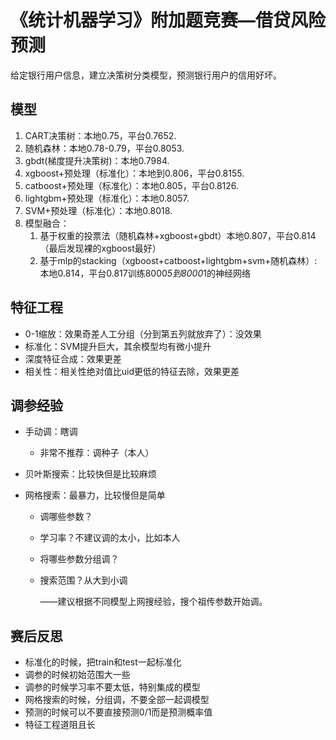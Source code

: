 # 《统计机器学习》附加题竞赛—借贷风险预测

给定银行用户信息，建立决策树分类模型，预测银行用户的信用好坏。

## 模型

1. CART决策树：本地0.75，平台0.7652.
2. 随机森林：本地0.78-0.79，平台0.8053.
3. gbdt(梯度提升决策树)：本地0.7984.
4. xgboost+预处理（标准化）：本地到0.806，平台0.8155.
5. catboost+预处理（标准化）：本地0.805，平台0.8126.
6. lightgbm+预处理（标准化）：本地0.8057.
7. SVM+预处理（标准化）：本地0.8018.
8. 模型融合：
   1. 基于权重的投票法（随机森林+xgboost+gbdt）本地0.807，平台0.814（最后发现裸的xgboost最好）
   2. 基于mlp的stacking（xgboost+catboost+lightgbm+svm+随机森林）:本地0.814，平台0.817训练8000*5到8000*1的神经网络

## 特征工程

- 0-1缩放：效果奇差人工分组（分到第五列就放弃了）：没效果
- 标准化：SVM提升巨大，其余模型均有微小提升
- 深度特征合成：效果更差
- 相关性：相关性绝对值比uid更低的特征去除，效果更差

## 调参经验

- 手动调：瞎调

  - 非常不推荐：调种子（本人）

- 贝叶斯搜索：比较快但是比较麻烦

- 网格搜索：最暴力，比较慢但是简单

  - 调哪些参数？

  - 学习率？不建议调的太小，比如本人

  - 将哪些参数分组调？

  - 搜索范围？从大到小调

    ——建议根据不同模型上网搜经验，搜个祖传参数开始调。

## 赛后反思

- 标准化的时候，把train和test一起标准化
- 调参的时候初始范围大一些
- 调参的时候学习率不要太低，特别集成的模型
- 网格搜索的时候，分组调，不要全部一起调模型
- 预测的时候可以不要直接预测0/1而是预测概率值
- 特征工程道阻且长
